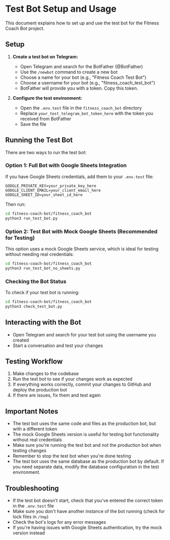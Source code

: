 # Test Bot Setup and Usage

This document explains how to set up and use the test bot for the Fitness Coach Bot project.

## Setup

1. **Create a test bot on Telegram:**
   - Open Telegram and search for the BotFather (@BotFather)
   - Use the `/newbot` command to create a new bot
   - Choose a name for your bot (e.g., "Fitness Coach Test Bot")
   - Choose a username for your bot (e.g., "fitness_coach_test_bot")
   - BotFather will provide you with a token. Copy this token.

2. **Configure the test environment:**
   - Open the `.env.test` file in the `fitness_coach_bot` directory
   - Replace `your_test_telegram_bot_token_here` with the token you received from BotFather
   - Save the file

## Running the Test Bot

There are two ways to run the test bot:

### Option 1: Full Bot with Google Sheets Integration

If you have Google Sheets credentials, add them to your `.env.test` file:
```
GOOGLE_PRIVATE_KEY=your_private_key_here
GOOGLE_CLIENT_EMAIL=your_client_email_here
GOOGLE_SHEET_ID=your_sheet_id_here
```

Then run:
```bash
cd fitness-coach-bot/fitness_coach_bot
python3 run_test_bot.py
```

### Option 2: Test Bot with Mock Google Sheets (Recommended for Testing)

This option uses a mock Google Sheets service, which is ideal for testing without needing real credentials:
```bash
cd fitness-coach-bot/fitness_coach_bot
python3 run_test_bot_no_sheets.py
```

### Checking the Bot Status

To check if your test bot is running:
```bash
cd fitness-coach-bot/fitness_coach_bot
python3 check_test_bot.py
```

## Interacting with the Bot

- Open Telegram and search for your test bot using the username you created
- Start a conversation and test your changes

## Testing Workflow

1. Make changes to the codebase
2. Run the test bot to see if your changes work as expected
3. If everything works correctly, commit your changes to GitHub and deploy the production bot
4. If there are issues, fix them and test again

## Important Notes

- The test bot uses the same code and files as the production bot, but with a different token
- The mock Google Sheets version is useful for testing bot functionality without real credentials
- Make sure you're running the test bot and not the production bot when testing changes
- Remember to stop the test bot when you're done testing
- The test bot uses the same database as the production bot by default. If you need separate data, modify the database configuration in the test environment.

## Troubleshooting

- If the test bot doesn't start, check that you've entered the correct token in the `.env.test` file
- Make sure you don't have another instance of the bot running (check for lock files in `/tmp`)
- Check the bot's logs for any error messages
- If you're having issues with Google Sheets authentication, try the mock version instead 
